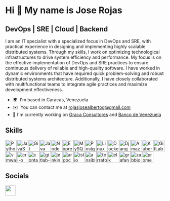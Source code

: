 Hi 👋 My name is Jose Rojas
===========================

DevOps | SRE | Cloud | Backend
-------------------------

I am an IT specialist with a specialized focus in DevOps and SRE, with practical experience in designing and implementing highly scalable distributed systems. Through my skills, I work on optimizing technological infrastructures to drive system efficiency and performance. My focus is on the effective implementation of DevOps and SRE practices to ensure continuous delivery of reliable and high-quality software. I have worked in dynamic environments that have required quick problem-solving and robust distributed systems architecture. Additionally, I have closely collaborated with multifunctional teams to integrate agile practices and maximize development effectiveness. 

*   🌍  I'm based in Caracas, Venezuela
*   ✉️  You can contact me at [rojasjosealbertog@gmail.com](mailto:rojasjosealbertog@gmail.com)
*   🚀 I'm currently working on <a href="https://gracaconsultores.com/">Graca Consultores</a> and <a href="https://www.bancodevenezuela.com/">Banco de Venezuela</a>

Skills
-------------------------
<p align="left">
<a href="https://www.python.org/" target="_blank" rel="noreferrer"><img src="https://raw.githubusercontent.com/danielcranney/readme-generator/main/public/icons/skills/python-colored.svg" width="36" height="36" alt="Python" /></a><a href="https://developer.mozilla.org/en-US/docs/Web/JavaScript" target="_blank" rel="noreferrer"><img src="https://raw.githubusercontent.com/danielcranney/readme-generator/main/public/icons/skills/javascript-colored.svg" width="36" height="36" alt="JavaScript" /></a><a href="https://git-scm.com/" target="_blank" rel="noreferrer"><img src="https://raw.githubusercontent.com/danielcranney/readme-generator/main/public/icons/skills/git-colored.svg" width="36" height="36" alt="Git" /></a><a href="https://www.oracle.com/java/" target="_blank" rel="noreferrer"><img src="https://raw.githubusercontent.com/danielcranney/readme-generator/main/public/icons/skills/java-colored.svg" width="36" height="36" alt="Java" /></a><a href="https://nodejs.org/en/" target="_blank" rel="noreferrer"><img src="https://raw.githubusercontent.com/danielcranney/readme-generator/main/public/icons/skills/nodejs-colored.svg" width="36" height="36" alt="NodeJS" /></a><a href="https://expressjs.com/" target="_blank" rel="noreferrer"><img src="https://raw.githubusercontent.com/danielcranney/readme-generator/main/public/icons/skills/express-colored.svg" width="36" height="36" alt="Express" /></a><a href="https://www.mysql.com/" target="_blank" rel="noreferrer"><img src="https://raw.githubusercontent.com/danielcranney/readme-generator/main/public/icons/skills/mysql-colored.svg" width="36" height="36" alt="MySQL" /></a><a href="https://www.postgresql.org/" target="_blank" rel="noreferrer"><img src="https://raw.githubusercontent.com/danielcranney/readme-generator/main/public/icons/skills/postgresql-colored.svg" width="36" height="36" alt="PostgreSQL" /></a><a href="https://www.linux.org" target="_blank" rel="noreferrer"><img src="https://raw.githubusercontent.com/danielcranney/readme-generator/main/public/icons/skills/linux-colored.svg" width="36" height="36" alt="Linux" /></a><a href="https://www.docker.com/" target="_blank" rel="noreferrer"><img src="https://raw.githubusercontent.com/danielcranney/readme-generator/main/public/icons/skills/docker-colored.svg" width="36" height="36" alt="Docker" /></a><a href="https://www.djangoproject.com/" target="_blank" rel="noreferrer"><img src="https://raw.githubusercontent.com/danielcranney/readme-generator/main/public/icons/skills/django-colored.svg" width="36" height="36" alt="Django" /></a><a href="https://aws.amazon.com" target="_blank" rel="noreferrer"><img src="https://raw.githubusercontent.com/danielcranney/readme-generator/main/public/icons/skills/aws-colored.svg" width="36" height="36" alt="Amazon Web Services" /></a><a href="https://kubernetes.io/" target="_blank" rel="noreferrer"><img src="https://upload.wikimedia.org/wikipedia/labs/thumb/b/ba/Kubernetes-icon-color.svg/512px-Kubernetes-icon-color.svg.png?20210818121315" width="36" height="36" alt="Kubernetes" /></a><a href="https://about.gitlab.com/" target="_blank" rel="noreferrer"><img src="https://static-00.iconduck.com/assets.00/gitlab-icon-2048x1885-1o0cwkbx.png" width="36" height="36" alt="GitLab" /></a><a href="https://vmware.com/" target="_blank" rel="noreferrer"><img src="https://upload.wikimedia.org/wikipedia/commons/7/7d/VMware_Workstation_Icon.png" width="36" height="36" alt="vmware" /></a><a href="https://cri-o.io/" target="_blank" rel="noreferrer"><img src="https://avatars.githubusercontent.com/u/29074118?s=280&v=4" width="36" height="36" alt="cri-o"/></a><a href="https://containerd.io/" target="_blank" rel="noreferrer"><img src="https://camo.githubusercontent.com/1ebbcda0afaef4c3d557dfbfb038717d915fe0ab57f0cc80c144ac1305317197/68747470733a2f2f636f6e7461696e6572642e696f2f696d672f6c6f676f732f69636f6e2f626c61636b2f636f6e7461696e6572642d69636f6e2d626c61636b2e706e67" width="36" height="36" alt="containerd"/></a><a href="https://docs.gitlab.com/ee/ci/" target="_blank" rel="noreferrer"><img src="https://addissoftware.com/wp-content/uploads/2020/09/gitlab-ci-cd-logo_2x-1.png" width="36" height="36" alt="gitlab-ci/cd"/></a><a href="https://www.jenkins.io/" target="_blank" rel="noreferrer"><img src="https://upload.wikimedia.org/wikipedia/commons/thumb/e/e9/Jenkins_logo.svg/1200px-Jenkins_logo.svg.png" width="36" height="36" alt="jenkins"/></a><a href="https://argo-cd.readthedocs.io/" target="_blank" rel="noreferrer"><img src="https://miro.medium.com/v2/resize:fit:1400/1*An25ihShzJkhL3jAwUaWfg.png" width="36" height="36" alt="argocd"/></a><a href="https://istio.io/" target="_blank" rel="noreferrer"><img src="https://static-00.iconduck.com/assets.00/istio-logo-icon-683x1024-4kzyblk8.png" width="36" height="36" alt="istio"/></a><a href="https://www.ansible.com/" target="_blank" rel="noreferrer"><img src="https://static-00.iconduck.com/assets.00/ansible-icon-2048x2048-mc4z634w.png" width="36" height="36" alt="ansible"/></a><a href="https://www.terraform.io/" target="_blank" rel="noreferrer"><img src="https://static-00.iconduck.com/assets.00/terraform-icon-1803x2048-hodrzd3t.png" width="36" height="36" alt="terraform"/></a><a href="https://www.elastic.co/en/elastic-stack" target="_blank" rel="noreferrer"><img src="https://cdn.freebiesupply.com/logos/large/2x/elastic-stack-logo-png-transparent.png" width="36" height="36" alt="elk"/></a><a href="https://grafana.com/" target="_blank" rel="noreferrer"><img src="https://exchange.icinga.com/cark/Grafana%20Module/logo" width="36" height="36" alt="grafana"/></a><a href="https://www.zabbix.com/" target="_blank" rel="noreferrer"><img src="https://cdn.icon-icons.com/icons2/2699/PNG/512/zabbix_logo_icon_167937.png" width="36" height="36" alt="zabbix"/></a><a href="https://prometheus.io/" target="_blank" rel="noreferrer"><img src="https://upload.wikimedia.org/wikipedia/commons/thumb/3/38/Prometheus_software_logo.svg/1200px-Prometheus_software_logo.svg.png" width="36" height="36" alt="prometheus"/></a>
</p>

Socials
-------------------------
            
<p align="left">
                      <a href="https://www.linkedin.com/in/josearojasg" target="_blank" rel="noreferrer">
                    <picture>
                    <source media="(prefers-color-scheme: dark)" srcset="https://raw.githubusercontent.com/danielcranney/readme-generator/main/public/icons/socials/linkedin-dark.svg" />
                    <source media="(prefers-color-scheme: light)" srcset="https://raw.githubusercontent.com/danielcranney/readme-generator/main/public/icons/socials/linkedin.svg" />
                    <img src="https://raw.githubusercontent.com/danielcranney/readme-generator/main/public/icons/socials/linkedin.svg" width="32" height="32" />
                    </picture>
                    </a></p>
